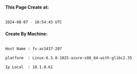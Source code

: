 
   
#### This Page Create at:

```bash

2024-08-07 - 10:54:45 UTC

```

#### Create By Machine:

```bash

Host Name : fv-az1437-207

platform  : Linux-6.5.0-1025-azure-x86_64-with-glibc2.35

Ip Local  : 10.1.0.61

```

